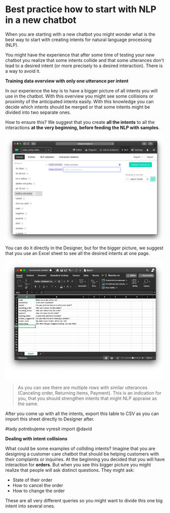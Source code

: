 # Best practice how to start with NLP in a new chatbot

When you are starting with a new chatbot you might wonder what is the best way to start with creating intents for natural language processing (NLP). 

You might have the experience that after some time of testing your new chatbot you realize that some intents collide and that some utterances don't lead to a desired intent (or more precisely to a desired interaction). There is a way to avoid it.

**Training data overview with only one utterance per intent**

In our experience the key is to have a bigger picture of all intents you will use in the chatbot. With this overview you might see some collisions or proximity of the anticipated intents easily. With this knowledge you can decide which intents should be merged or that some intents might be divided into two separate ones.

How to ensure this? We suggest that you create **all the intents** to all the interactions **at the very beginning, before feeding the NLP with samples**. 

![Creating all intents](nlp_new_chatbot_1.png)

You can do it directly in the Designer, but for the bigger picture, we suggest that you use an Excel sheet to see all the desired intents at one page. 

![Preparation in sheet](nlp_new_chatbot_2.png)

> As you can see there are multiple rows with similar utterances (Canceling order, Returning items, Payment). This is an indication for you, that you should strengthen intents that might NLP appraise as the same.

After you come up with all the intents, export this table to CSV as you can import this sheet directly to Designer after.

#tady potrebujeme vyresit import @david

**Dealing with intent collisions**

What could be some examples of colliding intents? Imagine that you are designing a customer care chatbot that should be helping customers with their complaints or inquiries. At the beginning you decided that you will have interaction for **orders**. But when you see this bigger picture you might realize that people will ask distinct questions. They might ask:

- State of their order
- How to cancel the order
- How to change the order

These are all very different queries so you might want to divide this one big intent into several ones.
